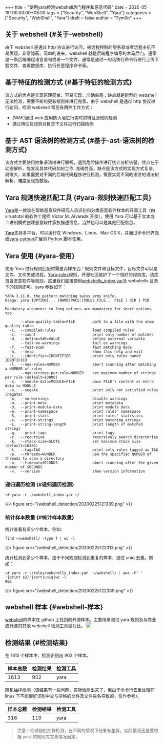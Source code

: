 +++
title = "使用yara检测webshell后门程序和恶意代码"
date = 2020-05-18T00:00:00+08:00
tags = ["Security", "WebShell", "Yara"]
categories = ["Security", "WebShell", "Yara"]
draft = false
author = "7ym0n"
+++

## 关于 webshell {#关于-webshell}

由于 webshell 是通过 http 协议进行访问，被远程控制的服务器或者远程主机不易发现，非常隐蔽。简单的说来，webshell 就是后端程序编写的木马后门，通常是一条后端编程语言语句或者一个文件，通常是通过一句话执行命令行进行上传下载文件、查看数据库、执行任意程序命令等。


## 基于特征的检测方式 {#基于特征的检测方式}

该方式的优点是实现原理简单，容易实现，准确率高；缺点就是新型的 webshell 无法检测，需要不断的更新规则库进行完善。由于 webshell 是通过 http 协议进行访问，检测 webshell 常见有两种工作方式：

-   (WAF)通过 web 应用防火墙进行实时的特征及规则检测
-   通过特征及规则对目录下文件进行扫描检测


## 基于 AST 语法树的检测方式 {#基于-ast-语法树的检测方式}

该方式主要使用抽象语法树进行解析，遇到危险操作进行统计分析告警。优点在于动态解析，能发现具体代码如何工作, 准确性高，缺点是该方式的实现方式复杂，局限大，如果需要对不同的后端代码程序进行检测，需要实现不同的语言的语法树解析，难度呈现指数级。


## Yara 规则快速匹配工具 {#yara-规则快速匹配工具}

[Yara](https://github.com/VirusTotal/yar)是一款旨在帮助恶意软件研究人员识别和分类恶意软件样本的开源工具（由 virustotal 的软件工程师 Victor M. Alvarezk 开发），使用 Yara 可以基于文本或二进制模式创建恶意软件家族描述信息，当然也可以是其他匹配信息。

[Yara](https://github.com/VirusTotal/yara)支持多平台，可以运行在 Windows、Linux、Mac OS X，并通过命令行界面或[yara-python](https://github.com/VirusTotal/yara-python)扩展的 Python 脚本使用。


## Yara 使用 {#yara-使用}

使用 Yara 进行规则匹配时需要两样东西：规则文件和目标文件，目标文件可以是文件、文件夹或进程。[Yara-rules](https://github.com/Yara-Rules/rules)规则，开源社区维护了一个很好的规则库。该库包含恶意软件等规则，这里我们直接使用[webshells\_index.yar](https://github.com/Yara-Rules/rules/blob/master/webshells%5Findex.yar)及 webshells 目录下的规则即可。yara 参数如下：

```text
YARA 3.11.0, the pattern matching swiss army knife.
Usage: yara [OPTION]... [NAMESPACE:]RULES_FILE... FILE | DIR | PID

Mandatory arguments to long options are mandatory for short options too.

       --atom-quality-table=FILE        path to a file with the atom quality table
  -C,  --compiled-rules                 load compiled rules
  -c,  --count                          print only number of matches
  -d,  --define=VAR=VALUE               define external variable
       --fail-on-warnings               fail on warnings
  -f,  --fast-scan                      fast matching mode
  -h,  --help                           show this help and exit
  -i,  --identifier=IDENTIFIER          print only rules named IDENTIFIER
  -l,  --max-rules=NUMBER               abort scanning after matching a NUMBER of rules
       --max-strings-per-rule=NUMBER    set maximum number of strings per rule (default=10000)
  -x,  --module-data=MODULE=FILE        pass FILE's content as extra data to MODULE
  -n,  --negate                         print only not satisfied rules (negate)
  -w,  --no-warnings                    disable warnings
  -m,  --print-meta                     print metadata
  -D,  --print-module-data              print module data
  -e,  --print-namespace                print rules' namespace
  -S,  --print-stats                    print rules' statistics
  -s,  --print-strings                  print matching strings
  -L,  --print-string-length            print length of matched strings
  -g,  --print-tags                     print tags
  -r,  --recursive                      recursively search directories
  -k,  --stack-size=SLOTS               set maximum stack size (default=16384)
  -t,  --tag=TAG                        print only rules tagged as TAG
  -p,  --threads=NUMBER                 use the specified NUMBER of threads to scan a directory
  -a,  --timeout=SECONDS                abort scanning after the given number of SECONDS
  -v,  --version                        show version information
```


### 递归遍历检测 {#递归遍历检测}

```shell
~# yara -r ./webshell_index.yar ~/
```

{{< figure src="/webshell_detection/20200225121339.png" >}}


### 统计样本数量 {#统计样本数量}

统计查看有多少个样本。例如:

```shell
find ~/webshell/ -type f | wc -l
```

{{< figure src="/webshell_detection/20200225122313.png" >}}

统计检测到多少个样本，由于不同规则检测到重复的样本，通过 uniq 去重。例如：

```shell
~# yara -r ~/rules/webshells_index.yar  ~/webshell/ | awk -F' ' '{print $2}'|sort|uniq|wc -l
902
```

{{< figure src="/webshell_detection/20200225122339.png" >}}


## webshell 样本 {#webshell-样本}

[webshell](https://github.com/7ym0n/webshell)的样本在 github 上找到的开源样本。主要用来测试 yara 规则及与商业或开源的其他 webshell 检测工具做对比。
![](/webshell_detection/20200225123036.png)


## 检测结果 {#检测结果}

在 1613 个样本中，检测识别出 902 个样本。

| 样本总数 | 检测结果 | 检测工具 |
|------|------|------|
| 1613 | 902  | yara |

随机抽样检测（该结果有一些问题，实际检测出来了，但由于命令行去重处理在 linux 下不能很好识别中文与空格的文件及文件夹名导致的，仅作参考）。

| 样本总数 | 检测结果 | 检测工具 |
|------|------|------|
| 316  | 110  | yara |

> 注意：经过随机抽样检测，在不同的情况下结果有差异。实际情况还是要根据 yara 的规则库完善情况而定。
